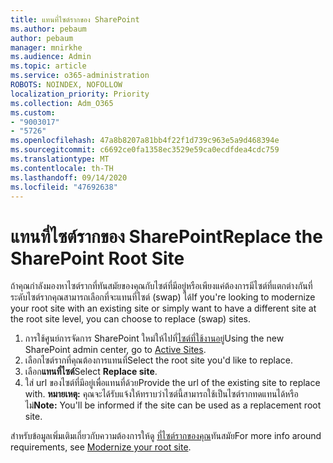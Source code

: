 ```yaml
---
title: แทนที่ไซต์รากของ SharePoint
ms.author: pebaum
author: pebaum
manager: mnirkhe
ms.audience: Admin
ms.topic: article
ms.service: o365-administration
ROBOTS: NOINDEX, NOFOLLOW
localization_priority: Priority
ms.collection: Adm_O365
ms.custom:
- "9003017"
- "5726"
ms.openlocfilehash: 47a8b8207a81bb4f22f1d739c963e5a9d468394e
ms.sourcegitcommit: c6692ce0fa1358ec3529e59ca0ecdfdea4cdc759
ms.translationtype: MT
ms.contentlocale: th-TH
ms.lasthandoff: 09/14/2020
ms.locfileid: "47692638"
---
```

# <a name="replace-the-sharepoint-root-site"></a><span data-ttu-id="67558-102">แทนที่ไซต์รากของ SharePoint</span><span class="sxs-lookup"><span data-stu-id="67558-102">Replace the SharePoint Root Site</span></span>
<span data-ttu-id="67558-103">ถ้าคุณกำลังมองหาไซต์รากที่ทันสมัยของคุณกับไซต์ที่มีอยู่หรือเพียงแค่ต้องการมีไซต์ที่แตกต่างกันที่ระดับไซต์รากคุณสามารถเลือกที่จะแทนที่ไซต์ (swap) ได้</span><span class="sxs-lookup"><span data-stu-id="67558-103">If you're looking to modernize your root site with an existing site or simply want to have a different site at the root site level, you can choose to replace (swap) sites.</span></span>

1. <span data-ttu-id="67558-104">การใช้ศูนย์การจัดการ SharePoint ใหม่ให้ไปที่[ไซต์ที่ใช้งานอยู่](https://admin.microsoft.com/sharepoint?page=siteManagement&modern=true)</span><span class="sxs-lookup"><span data-stu-id="67558-104">Using the new SharePoint admin center, go to [Active Sites](https://admin.microsoft.com/sharepoint?page=siteManagement&modern=true).</span></span>
2. <span data-ttu-id="67558-105">เลือกไซต์รากที่คุณต้องการแทนที่</span><span class="sxs-lookup"><span data-stu-id="67558-105">Select the root site you'd like to replace.</span></span>
3. <span data-ttu-id="67558-106">เลือก**แทนที่ไซต์**</span><span class="sxs-lookup"><span data-stu-id="67558-106">Select **Replace site**.</span></span>
4. <span data-ttu-id="67558-107">ใส่ url ของไซต์ที่มีอยู่เพื่อแทนที่ด้วย</span><span class="sxs-lookup"><span data-stu-id="67558-107">Provide the url of the existing site to replace with.</span></span> <span data-ttu-id="67558-108">**หมายเหตุ:** คุณจะได้รับแจ้งให้ทราบว่าไซต์นี้สามารถใช้เป็นไซต์รากทดแทนได้หรือไม่</span><span class="sxs-lookup"><span data-stu-id="67558-108">**Note:** You'll be informed if the site can be used as a replacement root site.</span></span>

<span data-ttu-id="67558-109">สำหรับข้อมูลเพิ่มเติมเกี่ยวกับความต้องการให้ดู [ที่ไซต์รากของคุณ](https://docs.microsoft.com/sharepoint/modern-root-site)ทันสมัย</span><span class="sxs-lookup"><span data-stu-id="67558-109">For more info around requirements, see [Modernize your root site](https://docs.microsoft.com/sharepoint/modern-root-site).</span></span>